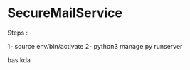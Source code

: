 # SecureMailService


Steps : 

1- source env/bin/activate
2- python3 manage.py runserver 

bas kda 
